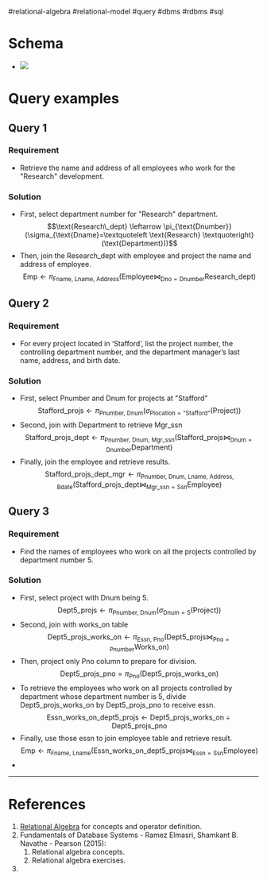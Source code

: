 #relational-algebra  #relational-model #query #dbms #rdbms #sql 

# Schema
- ![](Pasted%20image%2020240921152417.png)
# Query examples
## Query 1
### Requirement
- Retrieve the name and address of all employees who work for the "Research" development.
### Solution
- First, select department number for "Research" department. $$\text{Research\_dept} \leftarrow \pi_{\text{Dnumber}}(\sigma_{\text{Dname}=\textquoteleft \text{Research} \textquoteright}(\text{Department}))$$
- Then, join the Research_dept with employee and project the name and address of employee. $$\text{Emp} \leftarrow \pi_{\text{Fname, Lname, Address}}(\text{Employee} \bowtie_{\text{Dno}=\text{Dnumber}} \text{Research\_dept})$$
## Query 2
### Requirement
- For every project located in ‘Stafford’, list the project number, the controlling department number, and the department manager’s last name, address, and birth date.
### Solution
- First, select Pnumber and Dnum for projects at "Stafford" $$\text{Stafford\_projs} \leftarrow \pi_{\text{Pnumber, Dnum}}(\sigma_{\text{Plocation}=\text{"Stafford"}}(\text{Project}))$$
- Second, join with Department to retrieve Mgr_ssn $$\text{Stafford\_projs\_dept} \leftarrow \pi_{\text{Pnumber, Dnum, Mgr\_ssn}}(\text{Stafford\_projs} \bowtie_{\text{Dnum}=\text{Dnumber}} \text{Department})$$
-  Finally, join the employee and retrieve results. $$\text{Stafford\_projs\_dept\_mgr} \leftarrow \pi_{\text{Pnumber, Dnum, Lname, Address, Bdate}}(\text{Stafford\_projs\_dept} \bowtie_{\text{Mgr\_ssn}=\text{Ssn}}\text{Employee})$$
## Query 3
### Requirement
- Find the names of employees who work on all the projects controlled by department number 5.
### Solution
- First, select project with Dnum being 5. $$\text{Dept5\_projs} \leftarrow \pi_{\text{Pnumber, Dnum}}(\sigma_{\text{Dnum}=5}(\text{Project}))$$
- Second, join with works_on table $$\text{Dept5\_projs\_works\_on} \leftarrow \pi_{\text{Essn, Pno}}(\text{Dept5\_projs} \bowtie_{\text{Pno}=\text{Pnumber}} \text{Works\_on})$$
- Then, project only Pno column to prepare for division. $$\text{Dept5\_projs\_pno} = \pi_{\text{Pno}}(\text{Dept5\_projs\_works\_on})$$
- To retrieve the employees who work on all projects controlled by department whose department number is 5, divide Dept5_projs_works_on by Dept5_projs_pno to receive essn. $$\text{Essn\_works\_on\_dept5\_projs} \leftarrow \text{Dept5\_projs\_works\_on} \div \text{Dept5\_projs\_pno}$$
- Finally, use those essn to join employee table and retrieve result. $$\text{Emp} \leftarrow \pi_{\text{Fname, Lname}}(\text{Essn\_works\_on\_dept5\_projs} \bowtie_{\text{Essn}=\text{Ssn}}\text{Employee})$$
- 
---
# References
1. [Relational Algebra](Relational%20Algebra.md) for concepts and operator definition.
2. Fundamentals of Database Systems - Ramez Elmasri, Shamkant B. Navathe - Pearson (2015):
	1. Relational algebra concepts.
	2. Relational algebra exercises.
3. 
